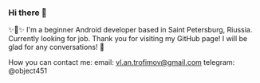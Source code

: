 ### Hi there 👋

✨📱✨ I'm a beginner Android developer based in Saint Petersburg, Riussia. Currently looking for job.
Thank you for visiting my GitHub page!
I will be glad for any conversations! 💬

How you can contact me:
email: vl.an.trofimov@gmail.com
telegram: @object451

<!--
**vlatrof/vlatrof** is a ✨ _special_ ✨ repository because its `README.md` (this file) appears on your GitHub profile.

Here are some ideas to get you started:

- 🔭 I’m currently working on ...
- 🌱 I’m currently learning ...
- 👯 I’m looking to collaborate on ...
- 🤔 I’m looking for help with ...
- 💬 Ask me about ...
- 📫 How to reach me: ...
- 😄 Pronouns: ...
- ⚡ Fun fact: ...
-->
